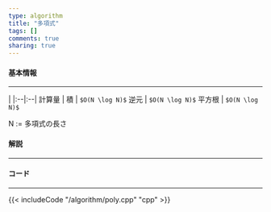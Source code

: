 ```yaml
---
type: algorithm
title: "多項式"
tags: []
comments: true
sharing: true
---
```


#### 基本情報
  
***

 | 
|:--|:--|
計算量 |
積     |  `$O(N \log N)$`
逆元   |  `$O(N \log N)$`
平方根 |  `$O(N \log N)$`
  
N := 多項式の長さ

#### 解説

***

#### コード

***

{{< includeCode "/algorithm/poly.cpp" "cpp" >}}

